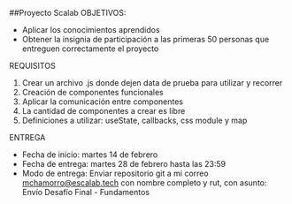 ##Proyecto Scalab
OBJETIVOS:

- Aplicar los conocimientos aprendidos
- Obtener la insignia de participación a las primeras 50 personas que entreguen correctamente el proyecto

REQUISITOS

1. Crear un archivo .js donde dejen data de prueba para utilizar y recorrer
2. Creación de componentes funcionales
3. Aplicar la comunicación entre componentes
4. La cantidad de componentes a crear es libre
5. Definiciones a utilizar: useState, callbacks, css module y map

ENTREGA

- Fecha de inicio: martes 14 de febrero
- Fecha de entrega: martes 28 de febrero hasta las 23:59
- Modo de entrega: Enviar repositorio git a mi correo mchamorro@escalab.tech con nombre completo y rut, con asunto: Envío Desafío Final - Fundamentos
